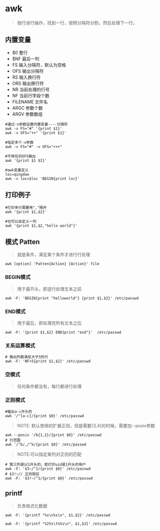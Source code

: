 # awk
> 按行进行操作，找到一行，按照分隔符分割，然后处理下一行。

## 内置变量
* $0  整行
* $NF 最后一列
* FS  输入分隔符，默认为空格
* OFS 输出分隔符
* RS  输入换行符
* ORS 输出换行符
* NR  当前处理的行号
* NF  当前行字段个数
* FILENAME 文件名
* ARGC 参数个数
* ARGV 参数数组

```
#通过-v参数设置内置变量----分隔符
awk -v FS="#" '{print $1}'
awk -v OFS="++" '{print $1}'

#指定多个-v参数
awk -v FS="#" -v OFS="+++"

#不用任何OFS输出
awk '{print $1 $2}'

#awk变量定义
loc=qingdao
awk -v loc=$loc 'BEGIN{print loc}'
```

## 打印例子
```
#打印多行需要用","隔开
awk '{print $1,$2}'

#也可以自定义一列
awk '{print $1,$2,"hello world"}'
```

## 模式 Patten
>就是条件，满足某个条件才进行行处理

```
awk [option] 'Patten{Action} {Action}' file
```

### BEGIN模式
>用于最开头，即逐行处理文本之前

```
awk -F: 'BEGIN{print "helloworld"} {print $1,$2}' /etc/passwd
```

### END模式
>用于最后，即处理完所有文本之后

```
awk -F: '{print $1,$2} END{print "end"}'  /etc/passwd
```

### 关系运算模式
```
# 输出列数满足大于5的行
awk -F: 'NF>5{print $1,$2}' /etc/passwd
```
### 空模式
> 任何条件都没有，每行都进行处理

### 正则模式

```
#输出a-c开头的
awk '/^[a-c]/{print $0}' /etc/passwd
```

>NOTE: 默认使用的扩展正则，但是需要{3,4}的时候，需要加--posix参数

```
awk --posix '/b{1,2}/{print $0}' /etc/passwd
# 行范围
awk '/^b/,/^k/{print $0}' /etc/passwd
```

>NOTE:可以指定某列对正则的匹配

```
# 第三列是以1开头的，即打印uid是1开头的用户
awk -F: '$3~/^1/{print $0}' /etc/passwd
# $3!~// 正则取反
awk -F: '$3!~/^1/{print $0}' /etc/passwd
```

## printf
> 负责格式化数据

```
awk -F: '{printf "%s\n%s\n", $1,$2}' /etc/passwd

awk -F: '{printf "%25s\t%5s\n", $1,$3}' /etc/passwd
```

